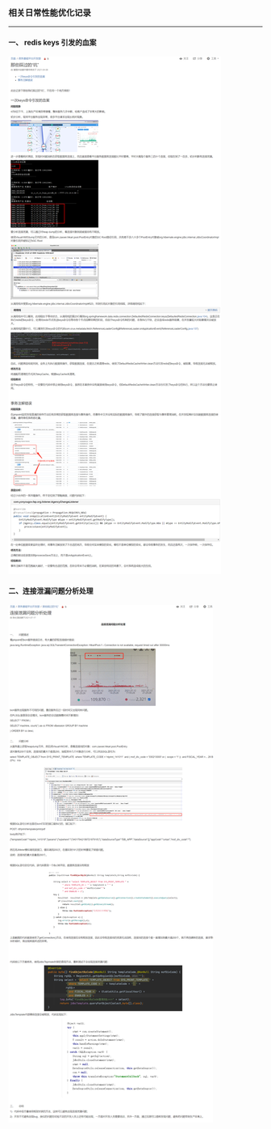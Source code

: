 ### 相关日常性能优化记录

------

#### 一、 redis keys 引发的血案

![keys引发的血案 - 政务基础平台开发部](https://raw.githubusercontent.com/Albatronhenry/UploadFile/master/pic/keys%E5%BC%95%E5%8F%91%E7%9A%84%E8%A1%80%E6%A1%88%20-%20%E6%94%BF%E5%8A%A1%E5%9F%BA%E7%A1%80%E5%B9%B3%E5%8F%B0%E5%BC%80%E5%8F%91%E9%83%A8.png)

#### 二、连接泄漏问题分析处理

![连接泄漏问题分析处理](https://raw.githubusercontent.com/Albatronhenry/UploadFile/master/pic/%E8%BF%9E%E6%8E%A5%E6%B3%84%E6%BC%8F%E9%97%AE%E9%A2%98%E5%88%86%E6%9E%90%E5%A4%84%E7%90%86.png)